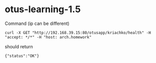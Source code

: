 # otus-learning-1.5

Command (ip can be different)
```
curl -X GET "http://192.168.39.15:80/otusapp/kriachko/health" -H  "accept: */*" -H "host: arch.homework"
```
should return
```
{"status":"OK"}
```
